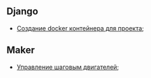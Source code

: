 ## Django

- [Создание docker контейнера для проекта](https://docs.docker.com/compose/django/#create-a-django-project);
  
  
## Maker 

- [Управление шаговым двигателей](Stepper.py);
